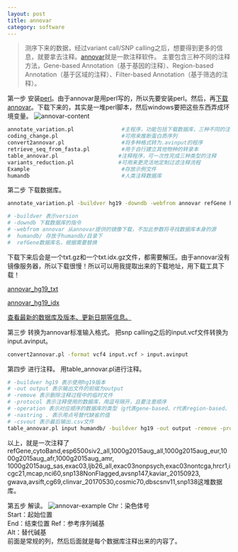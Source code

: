 ```yaml
---
layout: post
title: annovar
category: software
---
```

> 测序下来的数据，经过variant call/SNP calling之后，想要得到更多的信息，就要拿去注释。[annovar](http://annovar.openbioinformatics.org/en/latest/)就是一款注释软件。 主要包含三种不同的注释方法，Gene-based Annotation（基于基因的注释）、Region-based Annotation（基于区域的注释）、Filter-based Annotation（基于筛选的注释）。

第一步
安装[perl](https://www.perl.org/)。由于annovar是用perl写的，所以先要安装perl。然后，再[下载annovar](http://www.openbioinformatics.org/annovar/annovar_download_form.php)。下载下来的，其实是一堆perl脚本，然后windows要把这些东西弄成环境变量。
![annovar-content](https://github.com/pzweuj/pzweuj.github.io/raw/master/downloads/images/annovar-content.png)
```bash
annotate_variation.pl               #主程序，功能包括下载数据库，三种不同的注释 
coding_change.pl                    #可用来推断蛋白质序列
convert2annovar.pl                  #将多种格式转为.avinput的程序
retrieve_seq_from_fasta.pl          #用于自行建立其他物种的转录本
table_annovar.pl                   #注释程序，可一次性完成三种类型的注释
variants_reduction.pl              #可用来更灵活地定制过滤注释流程 
Example                             #存放示例文件 
humandb                             #人类注释数据库
```

第二步
下载数据库。
```bash
annotate_variation.pl -buildver hg19 -downdb -webfrom annovar refGene humandb/

# -buildver 表示version 
# -downdb 下载数据库的指令 
# -webfrom annovar 从annovar提供的镜像下载，不加此参数将寻找数据库本身的源 
#  humandb/ 存放于humandb/目录下
#  refGene数据库名，根据需要替换
```
下载下来后会是一个txt.gz和一个txt.idx.gz文件，都需要解压。由于annovar没有镜像服务器，所以下载很慢！所以可以用我提取出来的下载地址，用下载工具下载！

[annovar_hg19_txt](https://github.com/pzweuj/pzweuj.github.io/raw/master/downloads/annovar_hg19_txt.txt)

[annovar_hg19_idx](https://github.com/pzweuj/pzweuj.github.io/raw/master/downloads/annovar_hg19_idx.txt)

[查看最新的数据库及版本、更新日期等信息。](http://annovar.openbioinformatics.org/en/latest/user-guide/download/)

第三步
转换为annovar标准输入格式。
把snp calling之后的input.vcf文件转换为input.avinput。
```bash
convert2annovar.pl -format vcf4 input.vcf > input.avinput
```

第四步
进行注释。
用table_annovar.pl进行注释。
```bash
# -buildver hg19 表示使用hg19版本 
# -out output 表示输出文件的前缀为output
# -remove 表示删除注释过程中的临时文件 
# -protocol 表示注释使用的数据库，用逗号隔开，且要注意顺序 
# -operation 表示对应顺序的数据库的类型（g代表gene-based、r代表region-based、f代表filter-based），用逗号隔开，注意顺序 
# -nastring . 表示用点号替代缺省的值 
# -csvout 表示最后输出.csv文件
table_annovar.pl input humandb/ -buildver hg19 -out output -remove -protocol refGene,cytoBand,esp6500siv2_all,1000g2015aug_all,1000g2015aug_eur,1000g2015aug_afr,1000g2015aug_amr,1000g2015aug_sas,exac03,ljb26_all,exac03nonpsych,exac03nontcga,hrcr1,icgc21,mcap,nci60,snp138NonFlagged,avsnp147,kaviar_20150923,gwava,avsift,cg69,clinvar_20170530,cosmic70,dbscsnv11,snp138 -operation g,r,f,f,f,f,f,f,f,f,f,f,f,f,f,f,f,f,f,f,f,f,f,f,f,f -nastring . -thread 10 -otherinfo
```
以上，就是一次注释了refGene,cytoBand,esp6500siv2_all,1000g2015aug_all,1000g2015aug_eur,1000g2015aug_afr,1000g2015aug_amr,
1000g2015aug_sas,exac03,ljb26_all,exac03nonpsych,exac03nontcga,hrcr1,icgc21,mcap,nci60,snp138NonFlagged,avsnp147,kaviar_20150923,
gwava,avsift,cg69,clinvar_20170530,cosmic70,dbscsnv11,snp138这堆数据库。

第五步
解读。
![annovar-example](https://github.com/pzweuj/pzweuj.github.io/raw/master/downloads/images/annovar-example.png)
Chr：染色体号        
Start：起始位置             
End：结束位置
Ref：参考序列碱基  
Alt：替代碱基                
前面是常规的列，然后后面就是每个数据库注释出来的内容了。

[^_^]:今天的分量。完成。